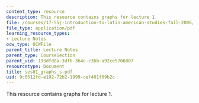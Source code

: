 ```yaml
---
content_type: resource
description: This resource contains graphs for lecture 1.
file: /courses/17-55j-introduction-to-latin-american-studies-fall-2006/9c0512fde19272b21999cef401f09b2c_ses01_graphs_s.pdf
file_type: application/pdf
learning_resource_types:
- Lecture Notes
ocw_type: OCWFile
parent_title: Lecture Notes
parent_type: CourseSection
parent_uid: 193dfd8a-3dfb-364c-c36b-a92ce5706807
resourcetype: Document
title: ses01_graphs_s.pdf
uid: 9c0512fd-e192-72b2-1999-cef401f09b2c
---
```

This resource contains graphs for lecture 1.

